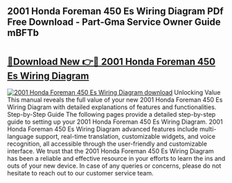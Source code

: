 ## 2001 Honda Foreman 450 Es Wiring Diagram PDf Free Download - Part-Gma Service Owner Guide mBFTb

# <h2><a href="http://dfnjizj.blite.top/?on=2001+Honda+Foreman+450+Es+Wiring+Diagram">🔗Download New 👉🔴 2001 Honda Foreman 450 Es Wiring Diagram</a></h2>

[![2001 Honda Foreman 450 Es Wiring Diagram download](https://i.imgur.com/lujVjoI.png)](http://dfnjizj.blite.top/?on=2001+Honda+Foreman+450+Es+Wiring+Diagram)
Unlocking Value This manual reveals the full value of your new 2001 Honda Foreman 450 Es Wiring Diagram with detailed explanations of features and functionalities. Step-by-Step Guide The following pages provide a detailed step-by-step guide to setting up your 2001 Honda Foreman 450 Es Wiring Diagram. 2001 Honda Foreman 450 Es Wiring Diagram advanced features include multi-language support, real-time translation, customizable widgets, and voice recognition, all accessible through the user-friendly and customizable interface. We trust that the 2001 Honda Foreman 450 Es Wiring Diagram has been a reliable and effective resource in your efforts to learn the ins and outs of your new device. In case of any queries or concerns, please do not hesitate to reach out to our customer service team.
